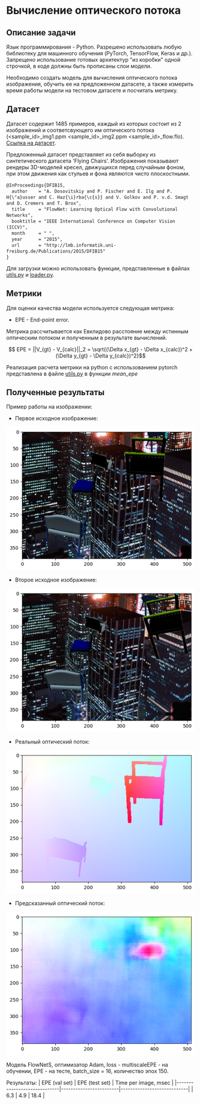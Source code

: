 # Вычисление оптического потока

## Описание задачи

Язык программирования - Python.
Разрешено использовать любую библиотеку для машинного обучения (PyTorch, TensorFlow, Keras и др.). Запрещено использование готовых архитектур "из коробки" одной строчкой, в коде должны быть прописаны слои модели.

Необходимо создать модель для вычисления оптического потока изображения, обучить ее на предложенном датасете, а также измерить время работы модели на тестовом датасете и посчитать метрику.

## Датасет

Датасет содержит 1485 примеров, каждый из которых состоит из 2 изображений и соответсвующего им оптического потока (<sample_id>_img1.ppm <sample_id>_img2.ppm <sample_id>_flow.flo).<br/>
[Ссылка на датасет](https://drive.google.com/file/d/1ipbk2nGpVlTHHY7i4GfTf-cJ0VHfvURd/view?usp=sharing).

Предложенный датасет представляет из себя выборку из синтетического датасета 'Flying Chairs'. Изображения показывают рендеры 3D-моделей кресел, движущихся перед случайным фоном, при этом движения как стульев и фона являются чисто плоскостными.

```
@InProceedings{DFIB15,
  author    = "A. Dosovitskiy and P. Fischer and E. Ilg and P. H{\"a}usser and C. Haz{\i}rba{\c{s}} and V. Golkov and P. v.d. Smagt and D. Cremers and T. Brox",
  title     = "FlowNet: Learning Optical Flow with Convolutional Networks",
  booktitle = "IEEE International Conference on Computer Vision (ICCV)",
  month     = " ",
  year      = "2015",
  url       = "http://lmb.informatik.uni-freiburg.de/Publications/2015/DFIB15"
}
```
Для загрузки можно использовать функции, представленные в файлах [utils.py](./utils.py) и [loader.py](./loader.py).

## Метрики

Для оценки качества модели используется следующая метрика:
* EPE - End-point error. <br/>

Метрика рассчитывается как Евклидово расстояние между истинным оптическим потоком и полученным в результате вычислений.


```math
 EPE = ||V_{gt} - V_{calc}||_2 = \sqrt{(\Delta x_{gt} - \Delta x_{calc})^2 + (\Delta y_{gt} - \Delta y_{calc})^2}
```
Реализация расчета метрики на python с использованием pytorch представлена в файле [utils.py](./utils.py) в функции _mean_epe_
## Полученные результаты

Пример работы на изображении:
* Первое исходное изображение:
  
![real_img1](https://github.com/VladislavEpifanow/CVLab6/blob/main/results/img1_test.png)

* Второе исходное изображение:
  
![real_img2](https://github.com/VladislavEpifanow/CVLab6/blob/main/results/img2_test.png)
* Реальный оптический поток:
  
![model_img](https://github.com/VladislavEpifanow/CVLab6/blob/main/results/real_flow.png)
* Предсказанный оптический поток:
  
![model_img](https://github.com/VladislavEpifanow/CVLab6/blob/main/results/predicted_flow.png)

Модель FlowNetS, оптимизатор Adam, loss - multiscaleEPE - на обучении, EPE - на тесте, batch_size = 16, количество эпох 150.

Результаты:
|     EPE (val set)     |       EPE (test set)     |     Time per image, msec    |
|-----------------------------|------------------------|----------------------------|
|           6.3              |           4.9          |           18.4           |

